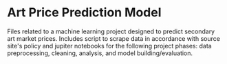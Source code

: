 # Art Price Prediction Model

Files related to a machine learning project designed to predict secondary art market prices. Includes script to scrape data in accordance with source site's policy and jupiter notebooks for the following project phases: data preprocessing, cleaning, analysis, and model building/evaluation.
